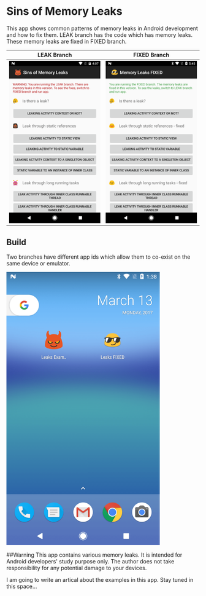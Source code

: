 # Sins of Memory Leaks
This app shows common patterns of memory leaks in Android development and how to fix them. LEAK branch has the code which has memory leaks. These memory leaks are fixed in FIXED branch.

LEAK Branch                |  FIXED Branch
:-------------------------:|:-------------------------:
<img alt="Leak app screenshot" src="screenshots/leak.png" width="400px"/>  |  <img alt="Leak fixed app screenshot" src="screenshots/fixed.png" width="400px"/>

## Build
Two branches have different app ids which allow them to co-exist on the same device or emulator.

<img alt="Launcher icons for both apps" src="screenshots/launcher.png" width="400px"/>

##Warning
This app contains various memory leaks. It is intended for Android developers' study purpose only. The author does not take responsibility for any potential damage to your devices.

I am going to write an artical about the examples in this app. Stay tuned in this space...
